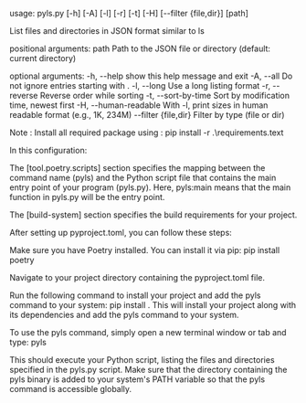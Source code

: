 usage: pyls.py [-h] [-A] [-l] [-r] [-t] [-H] [--filter {file,dir}] [path]

List files and directories in JSON format similar to ls

positional arguments:
  path                  Path to the JSON file or directory (default: current directory)

optional arguments:
  -h, --help            show this help message and exit
  -A, --all             Do not ignore entries starting with .
  -l, --long            Use a long listing format
  -r, --reverse         Reverse order while sorting
  -t, --sort-by-time    Sort by modification time, newest first
  -H, --human-readable  With -l, print sizes in human readable format (e.g., 1K, 234M)
  --filter {file,dir}   Filter by type (file or dir)

Note : Install all required package using : pip install -r .\requirements.text

In this configuration:

The [tool.poetry.scripts] section specifies the mapping between the command name (pyls) and the Python script file that contains the main entry point of your program (pyls.py). Here, pyls:main means that the main function in pyls.py will be the entry point.

The [build-system] section specifies the build requirements for your project.

After setting up pyproject.toml, you can follow these steps:

Make sure you have Poetry installed. You can install it via pip: pip install poetry

Navigate to your project directory containing the pyproject.toml file.

Run the following command to install your project and add the pyls command to your system: pip install .
This will install your project along with its dependencies and add the pyls command to your system.

To use the pyls command, simply open a new terminal window or tab and type: pyls

This should execute your Python script, listing the files and directories specified in the pyls.py script. Make sure that the directory containing the pyls binary is added to your system's PATH variable so that the pyls command is accessible globally.
